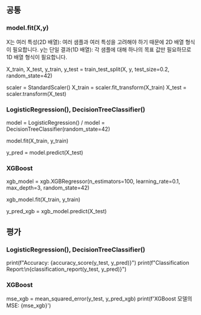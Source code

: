 
## 공통

### model.fit(X,y)
X는 여러 특성(2D 배열): 여러 샘플과 여러 특성을 고려해야 하기 때문에 2D 배열 형식이 필요합니다.
y는 단일 결과(1D 배열): 각 샘플에 대해 하나의 목표 값만 필요하므로 1D 배열 형식이 필요합니다.

X_train, X_test, y_train, y_test = train_test_split(X, y, test_size=0.2, random_state=42)

scaler = StandardScaler()
X_train = scaler.fit_transform(X_train)
X_test = scaler.transform(X_test)

### LogisticRegression(), DecisionTreeClassifier()

model = LogisticRegression() / model = DecisionTreeClassifier(random_state=42)

model.fit(X_train, y_train)

y_pred = model.predict(X_test)



### XGBoost
xgb_model = xgb.XGBRegressor(n_estimators=100, learning_rate=0.1, max_depth=3, random_state=42)

xgb_model.fit(X_train, y_train)

y_pred_xgb = xgb_model.predict(X_test)

## 평가

### LogisticRegression(), DecisionTreeClassifier()
print(f"Accuracy: {accuracy_score(y_test, y_pred)}")
print(f"Classification Report:\n{classification_report(y_test, y_pred)}")

### XGBoost
mse_xgb = mean_squared_error(y_test, y_pred_xgb)
print(f'XGBoost 모델의 MSE: {mse_xgb}')





